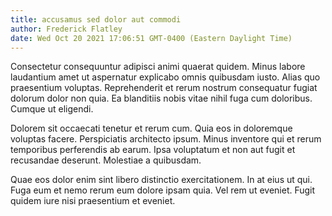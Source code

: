 ```yaml
---
title: accusamus sed dolor aut commodi
author: Frederick Flatley
date: Wed Oct 20 2021 17:06:51 GMT-0400 (Eastern Daylight Time)
---
```

Consectetur consequuntur adipisci animi quaerat quidem. Minus labore laudantium amet ut aspernatur explicabo omnis quibusdam iusto. Alias quo praesentium voluptas. Reprehenderit et rerum nostrum consequatur fugiat dolorum dolor non quia. Ea blanditiis nobis vitae nihil fuga cum doloribus. Cumque ut eligendi.

 Dolorem sit occaecati tenetur et rerum cum. Quia eos in doloremque voluptas facere. Perspiciatis architecto ipsum. Minus inventore qui et rerum temporibus perferendis ab earum. Ipsa voluptatum et non aut fugit et recusandae deserunt. Molestiae a quibusdam.

 Quae eos dolor enim sint libero distinctio exercitationem. In at eius ut qui. Fuga eum et nemo rerum eum dolore ipsam quia. Vel rem ut eveniet. Fugit quidem iure nisi praesentium et eveniet.